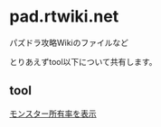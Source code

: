 # pad.rtwiki.net
パズドラ攻略Wikiのファイルなど

とりあえずtool以下について共有します。

## tool

[モンスター所有率を表示](http://nemusg.com/archives/clear.html)
